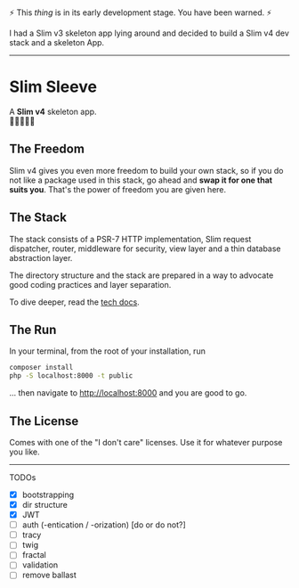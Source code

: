 
:zap: This _thing_ is in its early development stage. You have been warned. :zap:

I had a Slim v3 skeleton app lying around and decided to build a Slim v4 dev stack and a skeleton App.

---


# Slim Sleeve

A **Slim v4** skeleton app.\
🌳🌳🐘🌳🌳


## The Freedom

Slim v4 gives you even more freedom to build your own stack, so if you do not like a package used in this stack, go ahead and **swap it for one that suits you**. That's the power of freedom you are given here.


## The Stack

The stack consists of a PSR-7 HTTP implementation, Slim request dispatcher, router, middleware for security, view layer and a thin database abstraction layer.

The directory structure and the stack are prepared in a way to advocate good coding practices and layer separation.

To dive deeper, read the [tech docs](docs/tech.md).




## The Run

In your terminal, from the root of your installation, run
```sh
composer install
php -S localhost:8000 -t public
```
... then navigate to [http://localhost:8000](http://localhost:8000) and you are good to go.


## The License

Comes with one of the "I don't care" licenses. Use it for whatever purpose you like.


-------

TODOs
- [x] bootstrapping
- [x] dir structure
- [x] JWT
- [ ] auth (-entication / -orization) [do or do not?]
- [ ] tracy
- [ ] twig
- [ ] fractal
- [ ] validation
- [ ] remove ballast
